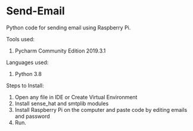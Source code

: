 # Send-Email

Python code for sending email using Raspberry Pi.

Tools used:
1. Pycharm Community Edition 2019.3.1

Languages used:
1. Python 3.8

Steps to Install:
1. Open any file in IDE or Create Virtual Environment
2. Install sense_hat and smtplib modules
3. Install Raspberry Pi on the computer and paste code by editing emails and password
4. Run.
